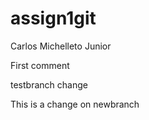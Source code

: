 # assign1git
Carlos Michelleto Junior

First comment

testbranch change

This is a change on newbranch
